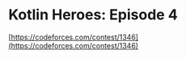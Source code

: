 # Kotlin Heroes: Episode 4
[https://codeforces.com/contest/1346](https://codeforces.com/contest/1346)
